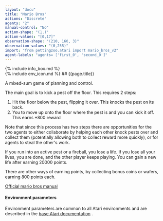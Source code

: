 ```yaml
---
layout: "docu"
title: "Mario Bros"
actions: "Discrete"
agents: "2"
manual-control: "No"
action-shape: "(1,)"
action-values: "[0,17]"
observation-shape: "(210, 160, 3)"
observation-values: "(0,255)"
import: "from pettingzoo.atari import mario_bros_v2"
agent-labels: "agents= ['first_0', 'second_0']"
---
```


<div class="docu-info" markdown="1">
{% include info_box.md %}
</div>

<div class="docu-content" markdown="1">
<div class="appear_big env-title" markdown="1">
{% include env_icon.md %}
## {{page.title}}
</div>




A mixed-sum game of planning and control.

The main goal is to kick a pest off the floor. This requires 2 steps:

1. Hit the floor below the pest, flipping it over. This knocks the pest on its back.
2. You to move up onto the floor where the pest is and you can kick it off. This earns +800 reward

Note that since this process has two steps there are opportunities for the two agents to either collaborate by helping each other knock pests over and collect them (potentially allowing both to collect reward more quickly), or for agents to steal the other's work.

If you run into an active pest or a fireball, you lose a life. If you lose all your lives, you are done, and the other player keeps playing. You can gain a new life after earning 20000 points.

There are other ways of earning points, by collecting bonus coins or wafers, earning 800 points each.

[Official mario bros manual](https://atariage.com/manual_html_page.php?SoftwareLabelID=286)

#### Environment parameters

Environment parameters are common to all Atari environments and are described in the [base Atari documentation](../atari) .
</div>